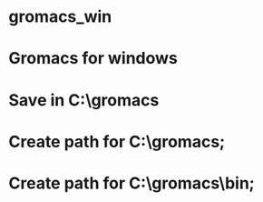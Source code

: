 # gromacs_win
# Gromacs for windows
# Save in C:\gromacs
# Create path for C:\gromacs;
# Create path for C:\gromacs\bin;
